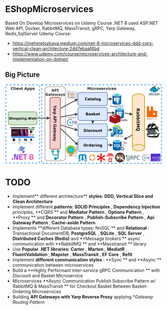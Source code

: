 # EShopMicroservices

Based On Develop Microservices on Udemy Course .NET 8 used ASP.NET Web API, Docker, RabbitMQ, MassTransit, gRPC, Yarp Gateway, Redis,SqlServer
Udemy Course:

- https://mehmetozkaya.medium.com/net-8-microservices-ddd-cqrs-vertical-clean-architecture-2dd7ebaaf4bd
- https://www.udemy.com/course/microservices-architecture-and-implementation-on-dotnet/

## Big Picture

![alt text](image.png)

# TODO

- Implement** different architecture** **styles:** **DDD, Vertical Slice and Clean Architecture**
- Implement different **patterns: SOLID Principles** , **Dependency Injection** principles, **CQRS ** and **Mediator Pattern** , **Options Pattern** , **Proxy ** and **Decorator Pattern** , **Publish-Subscribe Pattern** , **Api Gateway Pattern** , **Cache-aside Pattern**
- Implements **different Database types: NoSQL ** and **Relational** : Transactional DocumentDB, **PostgreSQL** , **SQLite** , **SQL Server** , **Distributed Caches (Redis)** and **Message brokers ** async communication with **RabbitMQ ** and **Masstransit ** library
- Use **Popular .NET libraries: Carter** , **Marten** , **MediatR** , **FluentValidation** , **Mapster** , **MassTransit** , **EF Core** , **Refit**
- Implement **different communication styles** : **Sync ** and **Async ** communication between microservices
- Build a **Highly Performant inter-service gRPC Communication ** with Discount and Basket Microservice
- Microservices **Async Communication Publish Subscribe Pattern w/ RabbitMQ & MassTransit ** for Checkout Basket Between Basket-Ordering Microservices
- Building **API Gateways with Yarp Reverse Proxy** applying \*_Gateway Routing Pattern_
